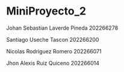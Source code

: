 # MiniProyecto_2
Johan Sebastian Laverde Pineda 202266278

Santiago Useche Tascon 202266200

Nicolas Rodriguez Romero 202266071

Jhon Alexis Ruiz Quiceno 202266014
